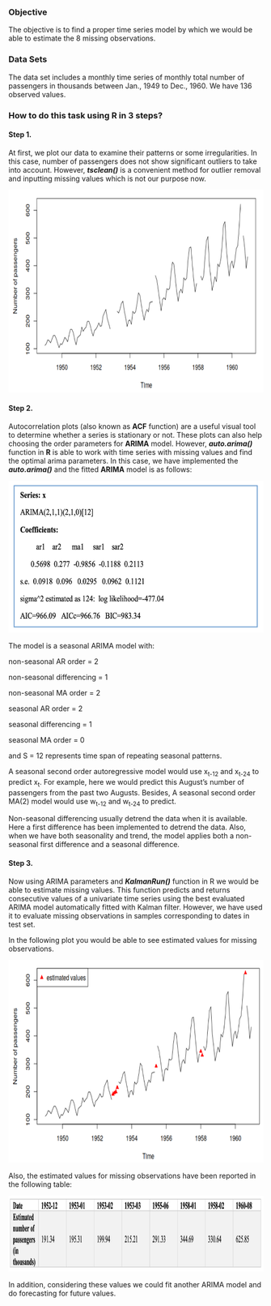### Objective
The objective is to find a proper time series model by which we would be able to estimate the 8 missing observations.

### Data Sets
The data set includes a monthly time series of monthly total number of passengers in thousands between Jan., 1949 to Dec., 1960. We have 136 observed values.

### How to do this task using R in 3 steps?

#### Step 1.
At first, we plot our data to examine their patterns or some irregularities. In this case, number of passengers does not show significant outliers to take into account. However, ***tsclean()*** is a convenient method for outlier removal and inputting missing values which is not our purpose now.

<p align="center"> <img src="images/data%20plot.png" width="600" height="400"> 

#### Step 2.
Autocorrelation plots (also known as **ACF** function) are a useful visual tool to determine whether a series is stationary or not. These plots can also help choosing the order parameters for **ARIMA** model. However, ***auto.arima()*** function in **R** is able to work with time series with missing values and find the optimal arima parameters. In this case, we have implemented the ***auto.arima()*** and the fitted **ARIMA** model is as follows:

<p align="center"> <img src="images/ARIMA%20model.png" width="600" height="300"> 

The model is a seasonal ARIMA model with:

non-seasonal AR order = 2

non-seasonal differencing = 1

non-seasonal MA order = 2

seasonal AR order = 2

seasonal differencing = 1

seasonal MA order = 0

and S = 12 represents time span of repeating seasonal patterns.

A seasonal second order autoregressive model would use x<sub>t-12</sub> and x<sub>t-24</sub> to predict x<sub>t</sub>. For example, here we would predict this August’s number of passengers from the past two Augusts. Besides, A seasonal second order MA(2) model would use w<sub>t-12</sub> and 
w<sub>t-24</sub> to predict.

Non-seasonal differencing usually detrend the data when it is available. Here a first difference has been implemented to detrend the data. Also, when we have both seasonality and trend, the model applies both a non-seasonal first difference and a seasonal difference.

#### Step 3.
Now using ARIMA parameters and ***KalmanRun()*** function in R we would be able to estimate missing values. This function predicts and returns consecutive values of a univariate time series using the best evaluated ARIMA model automatically fitted with Kalman filter. However, we have used it to evaluate missing observations in samples corresponding to dates in test set.

In the following plot you would be able to see estimated values for missing observations.

<p align="center"> <img src="images/estimated%20values%20plot.png" width="600" height="400"> 

Also, the estimated values for missing observations have been reported in the following table:

<p align="center"> <img src="images/estimated%20values%20table.png" width="900" height="150"> 

In addition, considering these values we could fit another ARIMA model and do forecasting for future values.
